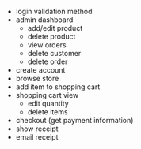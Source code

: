 - login validation method
- admin dashboard
  - add/edit product
  - delete product
  - view orders
  - delete customer
  - delete order
- create account
- browse store
- add item to shopping cart
- shopping cart view
  - edit quantity
  - delete items
- checkout (get payment information)
- show receipt
- email receipt
